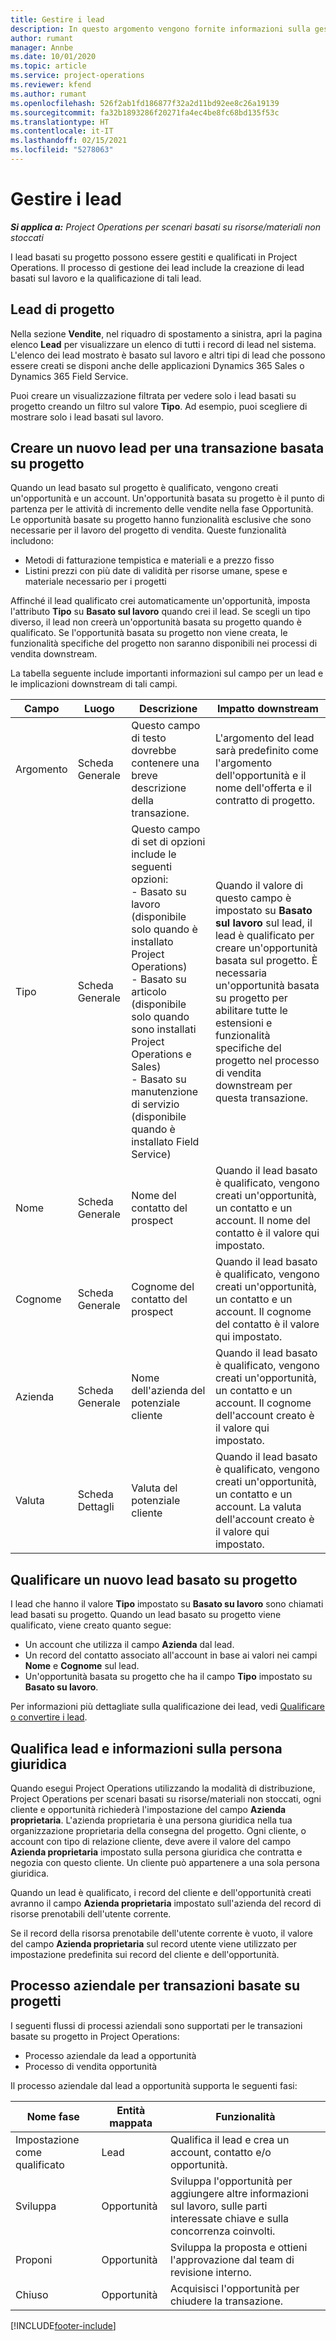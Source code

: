 ```yaml
---
title: Gestire i lead
description: In questo argomento vengono fornite informazioni sulla gestione dei lead basati su progetto.
author: rumant
manager: Annbe
ms.date: 10/01/2020
ms.topic: article
ms.service: project-operations
ms.reviewer: kfend
ms.author: rumant
ms.openlocfilehash: 526f2ab1fd186877f32a2d11bd92ee8c26a19139
ms.sourcegitcommit: fa32b1893286f20271fa4ec4be8fc68bd135f53c
ms.translationtype: HT
ms.contentlocale: it-IT
ms.lasthandoff: 02/15/2021
ms.locfileid: "5278063"
---
```

# <a name="manage-leads"></a>Gestire i lead

_**Si applica a:** Project Operations per scenari basati su risorse/materiali non stoccati_

I lead basati su progetto possono essere gestiti e qualificati in Project Operations. Il processo di gestione dei lead include la creazione di lead basati sul lavoro e la qualificazione di tali lead. 

## <a name="project-sales-leads"></a>Lead di progetto

Nella sezione **Vendite**, nel riquadro di spostamento a sinistra, apri la pagina elenco **Lead** per visualizzare un elenco di tutti i record di lead nel sistema. L'elenco dei lead mostrato è basato sul lavoro e altri tipi di lead che possono essere creati se disponi anche delle applicazioni Dynamics 365 Sales o Dynamics 365 Field Service.

Puoi creare un visualizzazione filtrata per vedere solo i lead basati su progetto creando un filtro sul valore **Tipo**. Ad esempio, puoi scegliere di mostrare solo i lead basati sul lavoro.

## <a name="create-a-new-lead-for-a-project-based-deal"></a>Creare un nuovo lead per una transazione basata su progetto

Quando un lead basato sul progetto è qualificato, vengono creati un'opportunità e un account. Un'opportunità basata su progetto è il punto di partenza per le attività di incremento delle vendite nella fase Opportunità. Le opportunità basate su progetto hanno funzionalità esclusive che sono necessarie per il lavoro del progetto di vendita. Queste funzionalità includono:

- Metodi di fatturazione tempistica e materiali e a prezzo fisso
- Listini prezzi con più date di validità per risorse umane, spese e materiale necessario per i progetti

Affinché il lead qualificato crei automaticamente un'opportunità, imposta l'attributo **Tipo** su **Basato sul lavoro** quando crei il lead. Se scegli un tipo diverso, il lead non creerà un'opportunità basata su progetto quando è qualificato. Se l'opportunità basata su progetto non viene creata, le funzionalità specifiche del progetto non saranno disponibili nei processi di vendita downstream.

La tabella seguente include importanti informazioni sul campo per un lead e le implicazioni downstream di tali campi.
 
| **Campo** | **Luogo** | **Descrizione** | **Impatto downstream** |
| --- | --- | --- | --- |
| Argomento | Scheda Generale | Questo campo di testo dovrebbe contenere una breve descrizione della transazione. | L'argomento del lead sarà predefinito come l'argomento dell'opportunità e il nome dell'offerta e il contratto di progetto. |
| Tipo | Scheda Generale | Questo campo di set di opzioni include le seguenti opzioni:</br>- Basato su lavoro (disponibile solo quando è installato Project Operations)</br>- Basato su articolo (disponibile solo quando sono installati Project Operations e Sales)</br>- Basato su manutenzione di servizio (disponibile quando è installato Field Service) | Quando il valore di questo campo è impostato su **Basato sul lavoro** sul lead, il lead è qualificato per creare un'opportunità basata sul progetto. È necessaria un'opportunità basata su progetto per abilitare tutte le estensioni e funzionalità specifiche del progetto nel processo di vendita downstream per questa transazione. |
| Nome | Scheda Generale | Nome del contatto del prospect | Quando il lead basato è qualificato, vengono creati un'opportunità, un contatto e un account. Il nome del contatto è il valore qui impostato. |
| Cognome | Scheda Generale | Cognome del contatto del prospect | Quando il lead basato è qualificato, vengono creati un'opportunità, un contatto e un account. Il cognome del contatto è il valore qui impostato. |
| Azienda | Scheda Generale | Nome dell'azienda del potenziale cliente | Quando il lead basato è qualificato, vengono creati un'opportunità, un contatto e un account. Il cognome dell'account creato è il valore qui impostato. |
| Valuta | Scheda Dettagli | Valuta del potenziale cliente | Quando il lead basato è qualificato, vengono creati un'opportunità, un contatto e un account. La valuta dell'account creato è il valore qui impostato. |

## <a name="qualify-a-new-project-based-lead"></a>Qualificare un nuovo lead basato su progetto

I lead che hanno il valore **Tipo** impostato su **Basato su lavoro** sono chiamati lead basati su progetto. Quando un lead basato su progetto viene qualificato, viene creato quanto segue:

- Un account che utilizza il campo **Azienda** dal lead.
- Un record del contatto associato all'account in base ai valori nei campi **Nome** e **Cognome** sul lead.
- Un'opportunità basata su progetto che ha il campo **Tipo** impostato su **Basato su lavoro**.

Per informazioni più dettagliate sulla qualificazione dei lead, vedi [Qualificare o convertire i lead](https://docs.microsoft.com/dynamics365/sales-enterprise/qualify-lead-convert-opportunity-sales).

## <a name="lead-qualification-and-legal-entity-information"></a>Qualifica lead e informazioni sulla persona giuridica 

Quando esegui Project Operations utilizzando la modalità di distribuzione, Project Operations per scenari basati su risorse/materiali non stoccati, ogni cliente e opportunità richiederà l'impostazione del campo **Azienda proprietaria**. L'azienda proprietaria è una persona giuridica nella tua organizzazione proprietaria della consegna del progetto. Ogni cliente, o account con tipo di relazione cliente, deve avere il valore del campo **Azienda proprietaria** impostato sulla persona giuridica che contratta e negozia con questo cliente. Un cliente può appartenere a una sola persona giuridica.

Quando un lead è qualificato, i record del cliente e dell'opportunità creati avranno il campo **Azienda proprietaria** impostato sull'azienda del record di risorse prenotabili dell'utente corrente.

Se il record della risorsa prenotabile dell'utente corrente è vuoto, il valore del campo **Azienda proprietaria** sul record utente viene utilizzato per impostazione predefinita sui record del cliente e dell'opportunità.

## <a name="business-process-flow-for-project-based-deals"></a>Processo aziendale per transazioni basate su progetti

I seguenti flussi di processi aziendali sono supportati per le transazioni basate su progetto in Project Operations:

- Processo aziendale da lead a opportunità
- Processo di vendita opportunità

Il processo aziendale dal lead a opportunità supporta le seguenti fasi:

| Nome fase | Entità mappata | Funzionalità |
| --- | --- | --- |
| Impostazione come qualificato | Lead | Qualifica il lead e crea un account, contatto e/o opportunità. |
| Sviluppa | Opportunità | Sviluppa l'opportunità per aggiungere altre informazioni sul lavoro, sulle parti interessate chiave e sulla concorrenza coinvolti. |
| Proponi | Opportunità | Sviluppa la proposta e ottieni l'approvazione dal team di revisione interno. |
| Chiuso | Opportunità | Acquisisci l'opportunità per chiudere la transazione. |


[!INCLUDE[footer-include](../includes/footer-banner.md)]